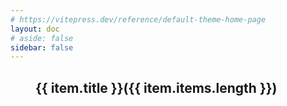 ```yaml
---
# https://vitepress.dev/reference/default-theme-home-page
layout: doc
# aside: false
sidebar: false
---
```


<script setup>

import {
  VPTeamPage,
  VPTeamPageTitle,
  VPTeamMembers
} from 'vitepress/theme'

import { useData } from 'vitepress'

const { theme, page, frontmatter } = useData()

</script>

<VPTeamPage style="padding-bottom: unset !important;">
  <VPTeamPageTitle>
    <template #title>
      Weekly
    </template>
    <template #lead>
      人生流水账
    </template>
  </VPTeamPageTitle>
</VPTeamPage>

<div class="yearList" v-for="item in theme.weekly">

## {{ item.title }}({{ item.items.length }})

<WeeklyList :items ="item.items" />

</div>

<style scoped lang="less">

.yearList {
    padding: 0 40px;
    margin: 0 auto;
        @media (max-width: 419px) {
            padding: 0 5px;
        }

}
</style>